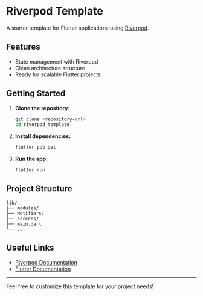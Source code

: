 # Riverpod Template

A starter template for Flutter applications using [Riverpod](https://riverpod.dev/).

## Features

- State management with Riverpod
- Clean architecture structure
- Ready for scalable Flutter projects

## Getting Started

1. **Clone the repository:**
    ```sh
    git clone <repository-url>
    cd riverpod_template
    ```

2. **Install dependencies:**
    ```sh
    flutter pub get
    ```

3. **Run the app:**
    ```sh
    flutter run
    ```

## Project Structure

```
lib/
├── modules/
├── Notifiers/
├── screens/
├── main.dart
└── ...
```

## Useful Links

- [Riverpod Documentation](https://riverpod.dev/docs)
- [Flutter Documentation](https://flutter.dev/docs)

---

Feel free to customize this template for your project needs!